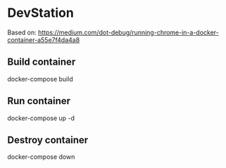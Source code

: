 # DevStation
Based on: https://medium.com/dot-debug/running-chrome-in-a-docker-container-a55e7f4da4a8

## Build container
docker-compose build

## Run container
docker-compose up -d

## Destroy container
docker-compose down